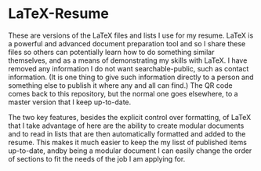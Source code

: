 # LaTeX-Resume

These are versions of the LaTeX files and lists I use for my resume.
LaTeX is a powerful and advanced document preparation tool and so I share these files so others can potentially learn how to do something similar themselves, and as a means of demonstrating my skills with LaTeX.
I have removed any information I do not want searchable-public, such as contact information. (It is one thing to give such information directly to a person and something else to publish it where any and all can find.)
The QR code comes back to this repository, but the normal one goes elsewhere, to a master version that I keep up-to-date.

The two key features, besides the explicit control over formatting, of LaTeX that I take advantage of here are the ability to create modular documents and to read in lists that are then automatically formatted and added to the resume.
This makes it much easier to keep the my lisst of published items up-to-date, andby being a modular document I can easily change the order of sections to fit the needs of the job I am applying for.
